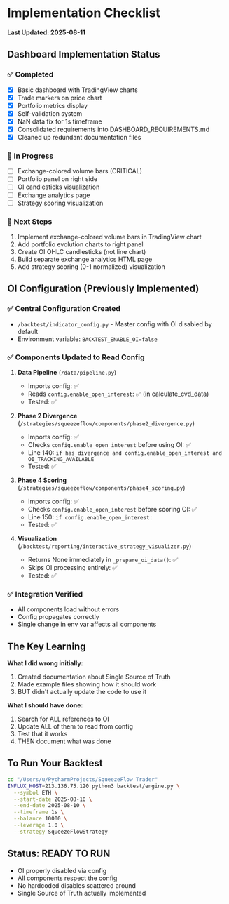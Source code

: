 # Implementation Checklist

**Last Updated: 2025-08-11**

## Dashboard Implementation Status

### ✅ Completed
- [x] Basic dashboard with TradingView charts
- [x] Trade markers on price chart
- [x] Portfolio metrics display
- [x] Self-validation system
- [x] NaN data fix for 1s timeframe
- [x] Consolidated requirements into DASHBOARD_REQUIREMENTS.md
- [x] Cleaned up redundant documentation files

### 🚧 In Progress
- [ ] Exchange-colored volume bars (CRITICAL)
- [ ] Portfolio panel on right side
- [ ] OI candlesticks visualization
- [ ] Exchange analytics page
- [ ] Strategy scoring visualization

### 📝 Next Steps
1. Implement exchange-colored volume bars in TradingView chart
2. Add portfolio evolution charts to right panel
3. Create OI OHLC candlesticks (not line chart)
4. Build separate exchange analytics HTML page
5. Add strategy scoring (0-1 normalized) visualization

## OI Configuration (Previously Implemented)

### ✅ Central Configuration Created
- `/backtest/indicator_config.py` - Master config with OI disabled by default
- Environment variable: `BACKTEST_ENABLE_OI=false`

### ✅ Components Updated to Read Config

1. **Data Pipeline** (`/data/pipeline.py`)
   - Imports config: ✅
   - Reads `config.enable_open_interest`: ✅ (in calculate_cvd_data)
   - Tested: ✅

2. **Phase 2 Divergence** (`/strategies/squeezeflow/components/phase2_divergence.py`)
   - Imports config: ✅
   - Checks `config.enable_open_interest` before using OI: ✅
   - Line 140: `if has_divergence and config.enable_open_interest and OI_TRACKING_AVAILABLE`
   - Tested: ✅

3. **Phase 4 Scoring** (`/strategies/squeezeflow/components/phase4_scoring.py`)
   - Imports config: ✅
   - Checks `config.enable_open_interest` before scoring OI: ✅
   - Line 150: `if config.enable_open_interest:`
   - Tested: ✅

4. **Visualization** (`/backtest/reporting/interactive_strategy_visualizer.py`)
   - Returns None immediately in `_prepare_oi_data()`: ✅
   - Skips OI processing entirely: ✅
   - Tested: ✅

### ✅ Integration Verified
- All components load without errors
- Config propagates correctly
- Single change in env var affects all components

## The Key Learning

**What I did wrong initially:**
1. Created documentation about Single Source of Truth
2. Made example files showing how it should work
3. BUT didn't actually update the code to use it

**What I should have done:**
1. Search for ALL references to OI
2. Update ALL of them to read from config
3. Test that it works
4. THEN document what was done

## To Run Your Backtest

```bash
cd "/Users/u/PycharmProjects/SqueezeFlow Trader"
INFLUX_HOST=213.136.75.120 python3 backtest/engine.py \
  --symbol ETH \
  --start-date 2025-08-10 \
  --end-date 2025-08-10 \
  --timeframe 1s \
  --balance 10000 \
  --leverage 1.0 \
  --strategy SqueezeFlowStrategy
```

## Status: READY TO RUN
- OI properly disabled via config
- All components respect the config
- No hardcoded disables scattered around
- Single Source of Truth actually implemented